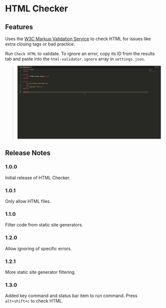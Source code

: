 # HTML Checker

## Features

Uses the [W3C Markup Validation Service](https://validator.w3.org/nu#textarea) to check HTML for issues like extra closing tags or bad practice.

Run ```Check HTML``` to validate.
To ignore an error, copy its ID from the results tab and paste into the ```html-validator.ignore``` array in ```settings.json```.

> ![Example](https://raw.githubusercontent.com/Narlotl/html-validator/main/example.gif "Example")

## Release Notes

### 1.0.0

Initial release of HTML Checker.

### 1.0.1

Only allow HTML files.

### 1.1.0

Filter code from static site generators.

### 1.2.0

Allow ignoring of specific errors.

### 1.2.1

More static site generator filtering.

### 1.3.0

Added key command and status bar item to run command.
Press `alt+shift+c` to check HTML.